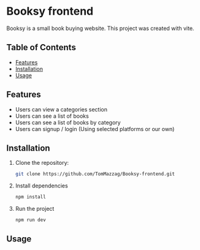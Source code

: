 # Booksy frontend

Booksy is a small book buying website. This project was created with vite.

## Table of Contents

- [Features](#features)
- [Installation](#installation)
- [Usage](#usage)

## Features

- Users can view a categories section
- Users can see a list of books
- Users can see a list of books by category
- Users can signup / login (Using selected platforms or our own)

## Installation

1. Clone the repository:

   ```bash
   git clone https://github.com/TomMazzag/Booksy-frontend.git
   ```

2. Install dependencies

    ```bash
    npm install
    ```

3. Run the project

    ```bash
    npm run dev
    ```

## Usage